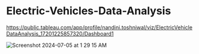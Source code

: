 # Electric-Vehicles-Data-Analysis
https://public.tableau.com/app/profile/nandini.toshniwal/viz/ElectricVehicleDataAnalysis_17201225857320/Dashboard1

![Screenshot 2024-07-05 at 1 29 15 AM](https://github.com/Nandinii554/Electric-Vehicles-Data-Analysis/assets/165827746/581e88be-b00c-40b3-8f0c-97be5c56a07a)
